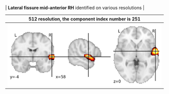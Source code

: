 


| **Lateral fissure mid-anterior RH** identified on various resolutions |

| 512 resolution, the component index number is 251|  
|:---:|  
| ![Component 512](../512/final/251.jpg "From component 512: Lateral fissure mid-anterior RH") |